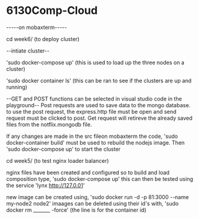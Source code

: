 # 6130Comp-Cloud

-----on mobaxterm-----

cd week6/ (to deploy cluster)

--intiate cluster--

'sudo docker-compose up' (this is used to load up the three nodes on a cluster)

'sudo docker container ls' (this can be ran to see if the clusters are up and running)

--GET and POST functions can be selected in visual studio code in the playground-- Post requests are used to save data to the mongo database. to use the post request, the express.http file must be open and send request must be clicked to post. Get request will retireve the already saved files from the notflix.mongodb file.

If any changes are made in the src fileon mobaxterm the code, 'sudo docker-container build' must be used to rebuild the nodejs image. Then 'sudo docker-compose up' to start the cluster

cd week5/ (to test nginx loader balancer)

nginx files have been created and configured so to build and load composition type, 'sudo docker-compose up' this can then be tested using the service 'lynx http://127.0.01'

new image can be created using, 'sudo docker run -d -p 81:3000 --name my-node2 node2' imaages can be deleted using their id's with, 'sudo docker rm _______ -force' (the line is for the container id)
